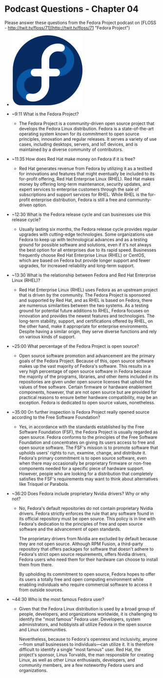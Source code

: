 # Podcast Questions - Chapter 04

Please answer these questions from the Fedora Project podcast on [FLOSS - http://twit.tv/floss/71](http://twit.tv/floss/71 "Fedora Project")
    
  *  ![Fedora](../Images/Fedora-logo.svg.png)


* ~9:11 What is the Fedora Project?
  * The Fedora Project is a community-driven open source project that develops the Fedora Linux distribution. Fedora is a state-of-the-art operating system known for its commitment to open source principles, innovation and regular releases. It serves a variety of use cases, including desktops, servers, and IoT devices, and is maintained by a diverse community of contributors.

* ~11:35 How does Red Hat make money on Fedora if it is free?
  * Red Hat generates revenue from Fedora by utilizing it as a testbed for innovations and features that might eventually be included to its for-profit offering, Red Hat Enterprise Linux (RHEL). Red Hat makes money by offering long-term maintenance, security updates, and expert services to enterprise customers through the sale of subscriptions and support services for RHEL. While RHEL is the for-profit enterprise distribution, Fedora is still a free and community-driven option.

* ~12:30 What is the Fedora release cycle and can businesses use this release cycle?
  * Usually lasting six months, the Fedora release cycle provides regular upgrades with cutting-edge technologies. Some organizations use Fedora to keep up with technological advances and as a testing ground for possible software and solutions, even if it's not always the best option for all enterprises due to its rapid speed. Businesses frequently choose Red Hat Enterprise Linux (RHEL) or CentOS, which are based on Fedora but provide longer support and fewer upgrades, for increased reliability and long-term support.

* ~13:30 What is the relationship between Fedora and Red Hat Enterprise Linux (RHEL)?
  * Red Hat Enterprise Linux (RHEL) uses Fedora as an upstream project that is driven by the community. The Fedora Project is sponsored and supported by Red Hat, and as RHEL is based on Fedora, there are numerous similarities between the two systems. As a testing ground for potential future additions to RHEL, Fedora focuses on innovation and provides the newest features and technologies. The long-term stability, support, and certifications offered by RHEL, on the other hand, make it appropriate for enterprise environments. Despite having a similar origin, they serve diverse functions and rely on various kinds of support.

* ~25:00 What percentage of the Fedora Project is open source?
  * Open source software promotion and advancement are the primary goals of the Fedora Project. Because of this, open source software makes up the vast majority of Fedora's software. This results in a very high percentage of open source software in Fedora because the majority of the programs, libraries, and other items included in its repositories are given under open source licenses that uphold the values of free software. Certain firmware or hardware enablement components, however, that are not open source but are provided for practical reasons to ensure better hardware compatibility, may be an exception. Fedora is dedicated to open source values, nonetheless.

* ~35:00 On further inspection is Fedora Project really opened source according to the Free Software Foundation?
  * Yes, in accordance with the standards established by the Free Software Foundation (FSF), the Fedora Project is usually regarded as open source. Fedora conforms to the principles of the Free Software Foundation and concentrates on giving its users access to free and open source software. The FSF's mission is to promote software that upholds users' rights to run, examine, change, and distribute it. Fedora's primary commitment is to open source software, even when there may occasionally be proprietary firmware or non-free components needed for a specific piece of hardware support. However, people who are looking for a distribution that completely satisfies the FSF's requirements may want to think about alternatives like Trisquel or Parabola.

* ~36:20 Does Fedora include proprietary Nvidia drivers? Why or why not?
  * No, Fedora's default repositories do not contain proprietary Nvidia drivers. Fedora strictly enforces the rule that any software found in its official repository must be open source. This policy is in line with Fedora's dedication to the principles of free and open source software and the advancement of open standards.

    The proprietary drivers from Nvidia are excluded by default because they are not open source. Although RPM Fusion, a third-party repository that offers packages for software that doesn't adhere to Fedora's strict open source requirements, offers Nvidia drivers, Fedora users who need them for their hardware can choose to install them from there.

    By upholding its commitment to open source, Fedora hopes to offer its users a totally free and open computing environment while enabling individuals who require commercial software to access it from outside sources.

* ~44:30 Who is the most famous Fedora user?
  * Given that the Fedora Linux distribution is used by a broad group of people, developers, and organizations worldwide, it is challenging to identify the "most famous" Fedora user. Developers, system administrators, and hobbyists all utilize Fedora in the open source and Linux communities.

    Nevertheless, because to Fedora's openness and inclusivity, anyone—from small businesses to individuals—can utilize it. It is therefore difficult to identify a single "most famous" user. Red Hat, the project's sponsor, Linus Torvalds, the man responsible for creating Linux, as well as other Linux enthusiasts, developers, and community members, are a few noteworthy Fedora users and organizations.